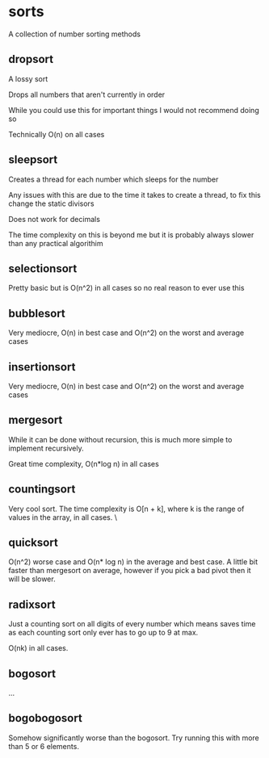 # sorts
A collection of number sorting methods

## dropsort
A lossy sort

Drops all numbers that aren't currently in order

While you could use this for important things I would not recommend doing so

Technically O(n) on all cases

## sleepsort

Creates a thread for each number which sleeps for the number

Any issues with this are due to the time it takes to create a thread, to fix this change the static divisors

Does not work for decimals

The time complexity on this is beyond me but it is probably always slower than any practical algorithim

## selectionsort

Pretty basic but is O(n^2) in all cases so no real reason to ever use this

## bubblesort

Very mediocre, O(n) in best case and O(n^2) on the worst and average cases

## insertionsort

Very mediocre, O(n) in best case and O(n^2) on the worst and average cases

## mergesort

While it can be done without recursion, this is much more simple to implement recursively.

Great time complexity, O(n*log n) in all cases

## countingsort

Very cool sort. The time complexity is O[n + k], where k is the range of values in the array, in all cases. \

## quicksort

O(n^2) worse case and O(n* log n) in the average and best case. A little bit faster than mergesort on average, however if you pick a bad pivot then it will be slower. 

## radixsort

Just a counting sort on all digits of every number which means saves time as each counting sort only ever has to go up to 9 at max.

O(nk) in all cases.

## bogosort

...

## bogobogosort

Somehow significantly worse than the bogosort. Try running this with more than 5 or 6 elements.
